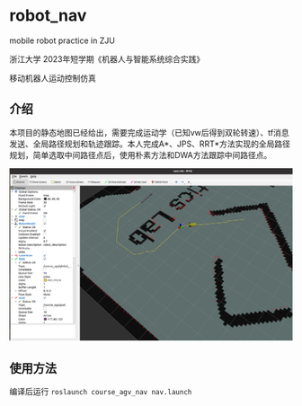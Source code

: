 # robot_nav
mobile robot practice in ZJU 

浙江大学 2023年短学期《机器人与智能系统综合实践》 

移动机器人运动控制仿真

## 介绍

本项目的静态地图已经给出，需要完成运动学（已知vw后得到双轮转速）、tf消息发送、全局路径规划和轨迹跟踪。本人完成A*、JPS、RRT*方法实现的全局路径规划，简单选取中间路径点后，使用朴素方法和DWA方法跟踪中间路径点。



![image-20230710203555010](README_img/image-20230710203555010.png)

## 使用方法

编译后运行 `roslaunch course_agv_nav nav.launch`

